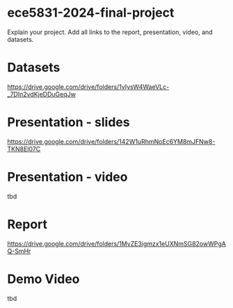 # ece5831-2024-final-project

Explain your project.
Add all links to the report, presentation, video, and datasets.

# Datasets
https://drive.google.com/drive/folders/1yIysW4WaeVLc-_7DIn2vdKjeDDuGeqJw

# Presentation - slides
https://drive.google.com/drive/folders/142W1uRhmNoEc6YM8mJFNw8-TKN8El07C

# Presentation - video
tbd

# Report
https://drive.google.com/drive/folders/1MvZE3igmzx1eUXNmSG82owWPgAQ-SmHr

# Demo Video
tbd